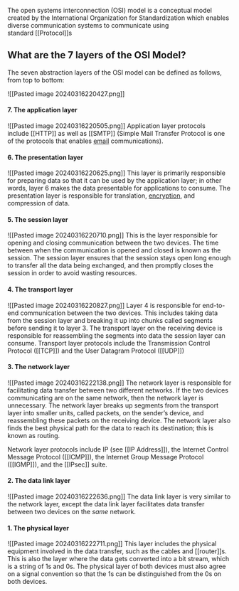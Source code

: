 The open systems interconnection (OSI) model is a conceptual model created by the International Organization for Standardization which enables diverse communication systems to communicate using standard [[Protocol]]s

## What are the 7 layers of the OSI Model?

The seven abstraction layers of the OSI model can be defined as follows, from top to bottom:

![[Pasted image 20240316220427.png]]
#### 7. The application layer
![[Pasted image 20240316220505.png]]
Application layer protocols include [[HTTP]] as well as [[SMTP]] (Simple Mail Transfer Protocol is one of the protocols that enables [email](https://www.cloudflare.com/learning/email-security/what-is-email/) communications).

#### 6. The presentation layer
![[Pasted image 20240316220625.png]]
This layer is primarily responsible for preparing data so that it can be used by the application layer; in other words, layer 6 makes the data presentable for applications to consume. The presentation layer is responsible for translation, [encryption](https://www.cloudflare.com/learning/ssl/what-is-encryption/), and compression of data.

#### 5. The session layer
![[Pasted image 20240316220710.png]]
This is the layer responsible for opening and closing communication between the two devices. The time between when the communication is opened and closed is known as the session. The session layer ensures that the session stays open long enough to transfer all the data being exchanged, and then promptly closes the session in order to avoid wasting resources.

#### 4. The transport layer
![[Pasted image 20240316220827.png]]
Layer 4 is responsible for end-to-end communication between the two devices. This includes taking data from the session layer and breaking it up into chunks called segments before sending it to layer 3. The transport layer on the receiving device is responsible for reassembling the segments into data the session layer can consume.
Transport layer protocols include the Transmission Control Protocol ([[TCP]]) and the User Datagram Protocol ([[UDP]])
#### 3. The network layer
![[Pasted image 20240316222138.png]]
The network layer is responsible for facilitating data transfer between two different networks. If the two devices communicating are on the same network, then the network layer is unnecessary. The network layer breaks up segments from the transport layer into smaller units, called packets, on the sender’s device, and reassembling these packets on the receiving device. The network layer also finds the best physical path for the data to reach its destination; this is known as routing.

Network layer protocols include IP (see [[IP Address]]), the Internet Control Message Protocol ([[ICMP]]), the Internet Group Message Protocol ([[IGMP]]), and the [[IPsec]] suite.
#### 2. The data link layer
![[Pasted image 20240316222636.png]]
The data link layer is very similar to the network layer, except the data link layer facilitates data transfer between two devices on the _same_ network.
#### 1. The physical layer
![[Pasted image 20240316222711.png]]
This layer includes the physical equipment involved in the data transfer, such as the cables and [[router]]s. This is also the layer where the data gets converted into a bit stream, which is a string of 1s and 0s. The physical layer of both devices must also agree on a signal convention so that the 1s can be distinguished from the 0s on both devices.
